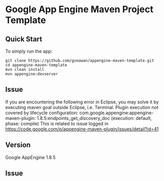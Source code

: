 Google App Engine Maven Project Template 
==========================================

Quick Start
-----------
To simply run the app:

    git clone https://github.com/gunawan/appengine-maven-template.git
    cd appengine-maven-template
    mvn clean install
    mvn appengine:devserver

Issue
-----------
If you are encountering the following error in Eclipse, you may solve it by executing maven goal outside Eclipse, i.e. Terminal.
    Plugin execution not covered by lifecycle configuration: com.google.appengine:appengine-maven-plugin:
     1.8.5:endpoints_get_discovery_doc (execution: default, phase: compile)
This is related to issue logged in https://code.google.com/p/appengine-maven-plugin/issues/detail?id=41

    
Version
-----------
Google AppEngine 1.8.5

Issue
-----------
